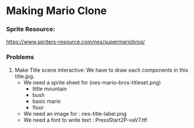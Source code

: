 # Making Mario Clone

### Sprite Resource:

https://www.spriters-resource.com/nes/supermariobros/


### Problems

1. Make Title scene interactive:  We have to draw each components in this title.jpg.
   - We need a sprite sheet for (nes-mario-bros-titleset.png)
     - little mountain
	 - bush
	 - basic mario
	 - floor
   - We need an image for  : nes-title-label.png
   - We need a font to write text : PressStart2P-vaV7.ttf
     
	 
